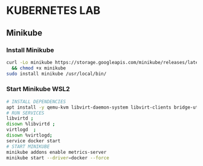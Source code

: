 # KUBERNETES LAB

## Minikube 

### Install Minikube

```bash
curl -Lo minikube https://storage.googleapis.com/minikube/releases/latest/minikube-linux-amd64 \
  && chmod +x minikube
sudo install minikube /usr/local/bin/
```

### Start Minikube WSL2

```bash
# INSTALL DEPENDENCIES
apt install -y qemu-kvm libvirt-daemon-system libvirt-clients bridge-utils virtinst virt-manager docker.io conntrack 
# RUN SERVICES
libvirtd ;
disown %libvirtd ; 
virtlogd  ;
disown %virtlogd;
service docker start
# START MINIKUBE
minikube addons enable metrics-server
minikube start --driver=docker --force 

```
